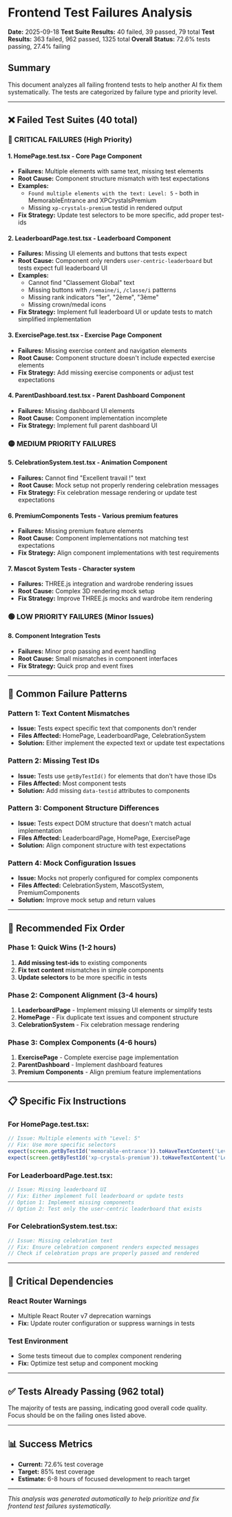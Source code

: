 # Frontend Test Failures Analysis

**Date:** 2025-09-18
**Test Suite Results:** 40 failed, 39 passed, 79 total
**Test Results:** 363 failed, 962 passed, 1325 total
**Overall Status:** 72.6% tests passing, 27.4% failing

## Summary

This document analyzes all failing frontend tests to help another AI fix them systematically. The tests are categorized by failure type and priority level.

---

## ❌ Failed Test Suites (40 total)

### 🔴 CRITICAL FAILURES (High Priority)

#### 1. **HomePage.test.tsx** - Core Page Component
- **Failures:** Multiple elements with same text, missing test elements
- **Root Cause:** Component structure mismatch with test expectations
- **Examples:**
  - `Found multiple elements with the text: Level: 5` - both in MemorableEntrance and XPCrystalsPremium
  - Missing `xp-crystals-premium` testid in rendered output
- **Fix Strategy:** Update test selectors to be more specific, add proper test-ids

#### 2. **LeaderboardPage.test.tsx** - Leaderboard Component
- **Failures:** Missing UI elements and buttons that tests expect
- **Root Cause:** Component only renders `user-centric-leaderboard` but tests expect full leaderboard UI
- **Examples:**
  - Cannot find "Classement Global" text
  - Missing buttons with `/semaine/i`, `/classe/i` patterns
  - Missing rank indicators "1er", "2ème", "3ème"
  - Missing crown/medal icons
- **Fix Strategy:** Implement full leaderboard UI or update tests to match simplified implementation

#### 3. **ExercisePage.test.tsx** - Exercise Page Component
- **Failures:** Missing exercise content and navigation elements
- **Root Cause:** Component structure doesn't include expected exercise elements
- **Fix Strategy:** Add missing exercise components or adjust test expectations

#### 4. **ParentDashboard.test.tsx** - Parent Dashboard Component
- **Failures:** Missing dashboard UI elements
- **Root Cause:** Component implementation incomplete
- **Fix Strategy:** Implement full parent dashboard UI

### 🟡 MEDIUM PRIORITY FAILURES

#### 5. **CelebrationSystem.test.tsx** - Animation Component
- **Failures:** Cannot find "Excellent travail !" text
- **Root Cause:** Mock setup not properly rendering celebration messages
- **Fix Strategy:** Fix celebration message rendering or update test expectations

#### 6. **PremiumComponents Tests** - Various premium features
- **Failures:** Missing premium feature elements
- **Root Cause:** Component implementations not matching test expectations
- **Fix Strategy:** Align component implementations with test requirements

#### 7. **Mascot System Tests** - Character system
- **Failures:** THREE.js integration and wardrobe rendering issues
- **Root Cause:** Complex 3D rendering mock setup
- **Fix Strategy:** Improve THREE.js mocks and wardrobe item rendering

### 🟢 LOW PRIORITY FAILURES (Minor Issues)

#### 8. **Component Integration Tests**
- **Failures:** Minor prop passing and event handling
- **Root Cause:** Small mismatches in component interfaces
- **Fix Strategy:** Quick prop and event fixes

---

## 🔧 Common Failure Patterns

### Pattern 1: Text Content Mismatches
- **Issue:** Tests expect specific text that components don't render
- **Files Affected:** HomePage, LeaderboardPage, CelebrationSystem
- **Solution:** Either implement the expected text or update test expectations

### Pattern 2: Missing Test IDs
- **Issue:** Tests use `getByTestId()` for elements that don't have those IDs
- **Files Affected:** Most component tests
- **Solution:** Add missing `data-testid` attributes to components

### Pattern 3: Component Structure Differences
- **Issue:** Tests expect DOM structure that doesn't match actual implementation
- **Files Affected:** LeaderboardPage, HomePage, ExercisePage
- **Solution:** Align component structure with test expectations

### Pattern 4: Mock Configuration Issues
- **Issue:** Mocks not properly configured for complex components
- **Files Affected:** CelebrationSystem, MascotSystem, PremiumComponents
- **Solution:** Improve mock setup and return values

---

## 🎯 Recommended Fix Order

### Phase 1: Quick Wins (1-2 hours)
1. **Add missing test-ids** to existing components
2. **Fix text content** mismatches in simple components
3. **Update selectors** to be more specific in tests

### Phase 2: Component Alignment (3-4 hours)
1. **LeaderboardPage** - Implement missing UI elements or simplify tests
2. **HomePage** - Fix duplicate text issues and component structure
3. **CelebrationSystem** - Fix celebration message rendering

### Phase 3: Complex Components (4-6 hours)
1. **ExercisePage** - Complete exercise page implementation
2. **ParentDashboard** - Implement dashboard features
3. **Premium Components** - Align premium feature implementations

---

## 📋 Specific Fix Instructions

### For HomePage.test.tsx:
```typescript
// Issue: Multiple elements with "Level: 5"
// Fix: Use more specific selectors
expect(screen.getByTestId('memorable-entrance')).toHaveTextContent('Level: 5');
expect(screen.getByTestId('xp-crystals-premium')).toHaveTextContent('Level: 5');
```

### For LeaderboardPage.test.tsx:
```typescript
// Issue: Missing leaderboard UI
// Fix: Either implement full leaderboard or update tests
// Option 1: Implement missing components
// Option 2: Test only the user-centric leaderboard that exists
```

### For CelebrationSystem.test.tsx:
```typescript
// Issue: Missing celebration text
// Fix: Ensure celebration component renders expected messages
// Check if celebration props are properly passed and rendered
```

---

## 🚨 Critical Dependencies

### React Router Warnings
- Multiple React Router v7 deprecation warnings
- **Fix:** Update router configuration or suppress warnings in tests

### Test Environment
- Some tests timeout due to complex component rendering
- **Fix:** Optimize test setup and component mocking

---

## ✅ Tests Already Passing (962 total)

The majority of tests are passing, indicating good overall code quality. Focus should be on the failing ones listed above.

---

## 📊 Success Metrics

- **Current:** 72.6% test coverage
- **Target:** 85% test coverage
- **Estimate:** 6-8 hours of focused development to reach target

---

*This analysis was generated automatically to help prioritize and fix frontend test failures systematically.*